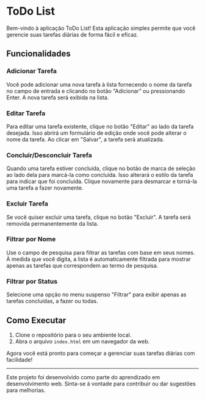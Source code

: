 # ToDo List

Bem-vindo à aplicação ToDo List! Esta aplicação simples permite que você gerencie suas tarefas diárias de forma fácil e eficaz.

## Funcionalidades

### Adicionar Tarefa

Você pode adicionar uma nova tarefa à lista fornecendo o nome da tarefa no campo de entrada e clicando no botão "Adicionar" ou pressionando Enter. A nova tarefa será exibida na lista.

### Editar Tarefa

Para editar uma tarefa existente, clique no botão "Editar" ao lado da tarefa desejada. Isso abrirá um formulário de edição onde você pode alterar o nome da tarefa. Ao clicar em "Salvar", a tarefa será atualizada.

### Concluir/Desconcluir Tarefa

Quando uma tarefa estiver concluída, clique no botão de marca de seleção ao lado dela para marcá-la como concluída. Isso alterará o estilo da tarefa para indicar que foi concluída. Clique novamente para desmarcar e torná-la uma tarefa a fazer novamente.

### Excluir Tarefa

Se você quiser excluir uma tarefa, clique no botão "Excluir". A tarefa será removida permanentemente da lista.

### Filtrar por Nome

Use o campo de pesquisa para filtrar as tarefas com base em seus nomes. À medida que você digita, a lista é automaticamente filtrada para mostrar apenas as tarefas que correspondem ao termo de pesquisa.

### Filtrar por Status

Selecione uma opção no menu suspenso "Filtrar" para exibir apenas as tarefas concluídas, a fazer ou todas.

## Como Executar

1. Clone o repositório para o seu ambiente local.
2. Abra o arquivo `index.html` em um navegador da web.

Agora você está pronto para começar a gerenciar suas tarefas diárias com facilidade!

---

Este projeto foi desenvolvido como parte do aprendizado em desenvolvimento web. Sinta-se à vontade para contribuir ou dar sugestões para melhorias.

